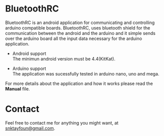 # BluetoothRC
BluetoothRC is an android application for communicating and controlling arduino compatible boards. BluetoothRC, uses bluetooth shield for the communication between the android and the arduino and it simple sends over the arduino board all the input data necessary for the arduino application.

- Android support<br>
The minimun android version must be 4.4(KitKat).

- Arduino support<br>
The application was sucessfully tested in arduino nano, uno and mega.

For more details about the application and how it works please read the <b>Manual</b> file.

# Contact
Feel free to contact me for anything you might want, at snktayfoun@gmail.com.

